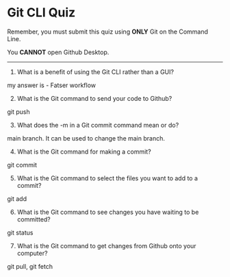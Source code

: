 # Git CLI Quiz

Remember, you must submit this quiz using __ONLY__ Git on the Command Line.

You __CANNOT__ open Github Desktop.

---

1. What is a benefit of using the Git CLI rather than a GUI?

<!-- Write your answer here -->
my answer is - Fatser workflow

2. What is the Git command to send your code to Github?

<!-- Write your answer here -->
git push

3. What does the -m in a Git commit command mean or do?

<!-- Write your answer here -->
main branch. It can be used to change the main branch.

4. What is the Git command for making a commit?

<!-- Write your answer here --> git commit

5. What is the Git command to select the files you want to add to a commit?

<!-- Write your answer here -->git add

6. What is the Git command to see changes you have waiting to be committed?

<!-- Write your answer here --> git status

7. What is the Git command to get changes from Github onto your computer?

<!-- Write your answer here --> git pull, git fetch
